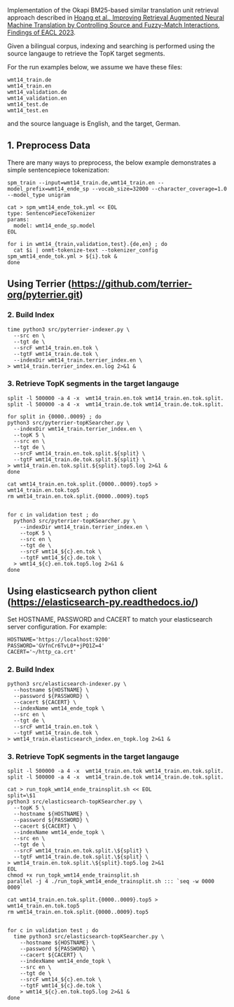 Implementation of the Okapi BM25-based similar translation unit retrieval approach described in [Hoang et al., Improving Retrieval Augmented Neural Machine Translation by
Controlling Source and Fuzzy-Match Interactions, Findings of EACL 2023](https://aclanthology.org/2023.findings-eacl.22.pdf).

Given a bilingual corpus, indexing and searching is performed using the source langauge to retrieve the TopK target segments.

For the run examples below, we assume we have these files:
```
wmt14_train.de
wmt14_train.en
wmt14_validation.de
wmt14_validation.en
wmt14_test.de
wmt14_test.en
```
and the source language is English, and the target, German.


## 1. Preprocess Data
There are many ways to preprocess, the below example demonstrates a simple sentencepiece tokenization:
```
spm_train --input=wmt14_train.de,wmt14_train.en --model_prefix=wmt14_ende_sp --vocab_size=32000 --character_coverage=1.0 --model_type unigram

cat > spm_wmt14_ende_tok.yml << EOL
type: SentencePieceTokenizer
params:
  model: wmt14_ende_sp.model
EOL

for i in wmt14_{train,validation,test}.{de,en} ; do
  cat $i | onmt-tokenize-text --tokenizer_config spm_wmt14_ende_tok.yml > ${i}.tok &
done
```

## Using Terrier (https://github.com/terrier-org/pyterrier.git)

### 2. Build Index
```
time python3 src/pyterrier-indexer.py \
  --src en \
  --tgt de \
  --srcF wmt14_train.en.tok \
  --tgtF wmt14_train.de.tok \
  --indexDir wmt14_train.terrier_index.en \
> wmt14_train.terrier_index.en.log 2>&1 &
```

### 3. Retrieve TopK segments in the target langauge
```
split -l 500000 -a 4 -x  wmt14_train.en.tok wmt14_train.en.tok.split.
split -l 500000 -a 4 -x  wmt14_train.de.tok wmt14_train.de.tok.split.

for split in {0000..0009} ; do
python3 src/pyterrier-topKSearcher.py \
  --indexDir wmt14_train.terrier_index.en \
  --topK 5 \
  --src en \
  --tgt de \
  --srcF wmt14_train.en.tok.split.${split} \
  --tgtF wmt14_train.de.tok.split.${split} \
> wmt14_train.en.tok.split.${split}.top5.log 2>&1 &
done

cat wmt14_train.en.tok.split.{0000..0009}.top5 > wmt14_train.en.tok.top5
rm wmt14_train.en.tok.split.{0000..0009}.top5


for c in validation test ; do
  python3 src/pyterrier-topKSearcher.py \
    --indexDir wmt14_train.terrier_index.en \
    --topK 5 \
    --src en \
    --tgt de \
    --srcF wmt14_${c}.en.tok \
    --tgtF wmt14_${c}.de.tok \
  > wmt14_${c}.en.tok.top5.log 2>&1 &
done
```

## Using elasticsearch python client (https://elasticsearch-py.readthedocs.io/)

Set HOSTNAME, PASSWORD and CACERT to match your elasticsearch server configuration.
For example:
```
HOSTNAME='https://localhost:9200'
PASSWORD='GVfnCr6TvL0*+jPQ1Z=4'
CACERT='~/http_ca.crt'
```

### 2. Build Index
```
python3 src/elasticsearch-indexer.py \
  --hostname ${HOSTNAME} \
  --password ${PASSWORD} \
  --cacert ${CACERT} \
  --indexName wmt14_ende_topk \
  --src en \
  --tgt de \
  --srcF wmt14_train.en.tok \
  --tgtF wmt14_train.de.tok \
> wmt14_train.elasticsearch_index.en_topk.log 2>&1 &
```

### 3. Retrieve TopK segments in the target langauge
```
split -l 500000 -a 4 -x  wmt14_train.en.tok wmt14_train.en.tok.split.
split -l 500000 -a 4 -x  wmt14_train.de.tok wmt14_train.de.tok.split.

cat > run_topk_wmt14_ende_trainsplit.sh << EOL
split=\$1
python3 src/elasticsearch-topKSearcher.py \
  --topK 5 \
  --hostname ${HOSTNAME} \
  --password ${PASSWORD} \
  --cacert ${CACERT} \
  --indexName wmt14_ende_topk \
  --src en \
  --tgt de \
  --srcF wmt14_train.en.tok.split.\${split} \
  --tgtF wmt14_train.de.tok.split.\${split} \
> wmt14_train.en.tok.split.\${split}.top5.log 2>&1
EOL
chmod +x run_topk_wmt14_ende_trainsplit.sh
parallel -j 4 ./run_topk_wmt14_ende_trainsplit.sh ::: `seq -w 0000 0009`

cat wmt14_train.en.tok.split.{0000..0009}.top5 > wmt14_train.en.tok.top5
rm wmt14_train.en.tok.split.{0000..0009}.top5


for c in validation test ; do
  time python3 src/elasticsearch-topKSearcher.py \
    --hostname ${HOSTNAME} \
    --password ${PASSWORD} \
    --cacert ${CACERT} \
    --indexName wmt14_ende_topk \
    --src en \
    --tgt de \
    --srcF wmt14_${c}.en.tok \
    --tgtF wmt14_${c}.de.tok \
    > wmt14_${c}.en.tok.top5.log 2>&1 &
done
```
